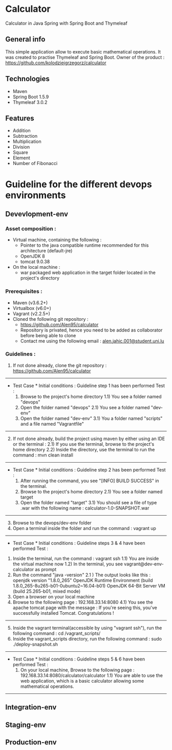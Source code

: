 # Calculator
 Calculator in Java Spring with Spring Boot and Thymeleaf 

## General info
This simple application allow to execute basic mathematical operations. It was created to practise Thymeleaf and Spring Boot.
Owner of the product : https://github.com/kolodziejgrzegorz/calculator

## Technologies
* Maven
* Spring Boot 1.5.9
* Thymeleaf 3.0.2

## Features
* Addition
* Subtraction
* Multiplication
* Division
* Square
* Element 
* Number of Fibonacci

# Guideline for the different devops environments
## Devevlopment-env
### Asset composition :

- Virtual machine, containing the following :
	- Pointer to the java compatible runtime recommended for this architecture (default-jre)
	- OpenJDK 8
	- tomcat 9.0.38
- On the local machine :
	- war packaged web application in the target folder located in the project's directory

### Prerequisites :

- Maven (v3.6.2+)
- Virtualbox (v6.0+)
- Vagrant (v2.2.5+)
- Cloned the following git repository :
	- https://github.com/Alen95/calculator
	- Repository is privated, hence you need to be added as collaborator before being able to clone
	- Contact me using the following email : alen.jahic.001@student.uni.lu

### Guidelines :

1) If not done already, clone the git repository : https://github.com/Alen95/calculator
********
* Test Case *
Initial conditions : 
	Guideline step 1 has been performed
Test :
	1) Browse to the project's home directory
	1.1) You see a folder named "devops"
	2) Open the folder named "devops"
	2.1) You see a folder named "dev-env"
	3) Open the folder named "dev-env"
	3.1) You a folder named "scripts" and a file named "Vagrantfile"
********
2) If not done already, build the project using maven by either using an IDE or the terminal :
2.1) If you use the terminal, browse to the project's home directory 
2.2) Inside the directory, use the terminal to run the command : mvn clean install
********
* Test Case *
Initial conditions : 
	Guideline step 2 has been performed
Test :
	1) After running the command, you see "[INFO] BUILD SUCCESS" in the terminal.
	2) Browse to the project's home directory
	2.1) You see a folder named target
	3) Open the folder named "target"
	3.1) You should see a file of type .war with the following name : calculator-1.0-SNAPSHOT.war
********
3) Browse to the devops/dev-env folder
4) Open a terminal inside the folder and run the command : vagrant up
********
* Test Case *
Initial conditions : 
Guideline steps 3 & 4 have been performed
Test :
1) Inside the terminal, run the command : vagrant ssh
1.1) You are inside the virtual machine now
1.2) In the terminal, you see vagrant@dev-env-calculator as prompt
2) Run the command "java -version"
2.1 ) The output looks like this :
    openjdk version "1.8.0_265"
    OpenJDK Runtime Environment (build 1.8.0_265-8u265-b01-0ubuntu2~16.04-b01)
        OpenJDK 64-Bit Server VM (build 25.265-b01, mixed mode)
3) Open a browser on your local machine
4) Browse to the following page : 192.168.33.14:8080
4.1) You see the apache tomcat page with the message :
    If you're seeing this, you've successfully installed Tomcat. Congratulations !
********

5) Inside the vagrant terminal(accessible by using "vagrant ssh"), run the following command :
	cd /vagrant_scripts/
6) Inside the vagrant_scripts directory, run the following command :
	sudo ./deploy-snapshot.sh
********
* Test Case *
Initial conditions : 
	Guideline steps 5 & 6 have been performed
Test :
	1) On your local machine, Browse to the following page : 192.168.33.14:8080/calculator/calculator
	1.1) You are able to use the web application, which is a basic calculator allowing some mathematical operations.
********


## Integration-env
## Staging-env
## Production-env


